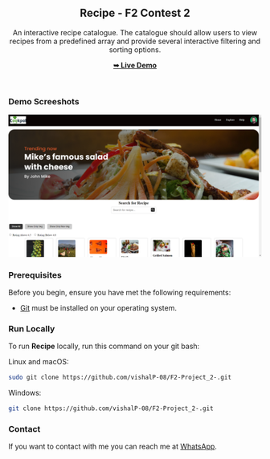 <div align="center">
  <h2 align="center">Recipe - F2 Contest 2</h2>

 An interactive recipe catalogue. The catalogue should allow users to view recipes from a predefined array and provide several interactive filtering and sorting options.

  <a href="https://vishalp-08.github.io/F2-Project_2-/"><strong>➥ Live Demo</strong></a>

</div>

<br />

### Demo Screeshots

![Recipe Desktop Demo](./Images/Recipe.png "Desktop Demo")

### Prerequisites

Before you begin, ensure you have met the following requirements:

* [Git](https://git-scm.com/downloads "Download Git") must be installed on your operating system.

### Run Locally

To run **Recipe** locally, run this command on your git bash:

Linux and macOS:

```bash
sudo git clone https://github.com/vishalP-08/F2-Project_2-.git
```

Windows:

```bash
git clone https://github.com/vishalP-08/F2-Project_2-.git
```

### Contact

If you want to contact with me you can reach me at [WhatsApp](https://wa.me/917992199075).


